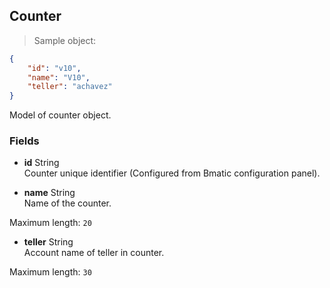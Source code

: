 
## Counter

> Sample object:

```json
{
    "id": "v10",
    "name": "V10",
    "teller": "achavez"
}
```

Model of counter object.

### Fields

* **id** <span class="param-type">String</span><br>
Counter unique identifier (Configured from Bmatic configuration panel).

* **name** <span class="param-type">String</span><br>
Name of the counter.
<p>
    <span class="param-condition">Maximum length:</span> <code>20</code>
</p>

* **teller** <span class="param-type">String</span><br>
Account name of teller in counter.
<p>
    <span class="param-condition">Maximum length:</span> <code>30</code>
</p>
